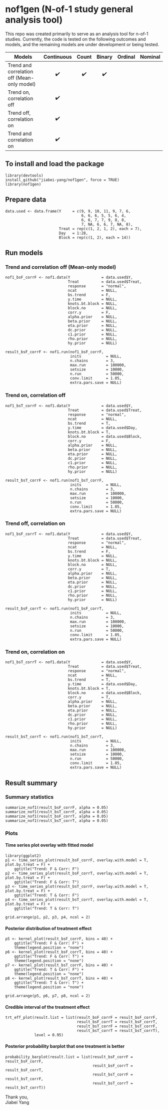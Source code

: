 # nof1gen (N-of-1 study general analysis tool)

This repo was created primarily to serve as an analysis tool for n-of-1 studies. Currently, the code is tested on the following outcomes and models, and the remaining models are under development or being tested.

| Models |  Continuous  |     Count    |    Binary    |   Ordinal    |   Nominal    |
| ------ | :----------: | :----------: | :----------: | :----------: | :----------: | 
| Trend and correlation off (Mean-only model) | :heavy_check_mark: | :heavy_check_mark: | :heavy_check_mark: |
| Trend on, correlation off | :heavy_check_mark: |
| Trend off, correlation on | :heavy_check_mark: |
| Trend and correlation on  | :heavy_check_mark: |

## To install and load the package

```{r}
library(devtools)
install_github("jiabei-yang/nof1gen", force = TRUE)
library(nof1gen)
```

## Prepare data
```{r}
data.used <- data.frame(Y     = c(9, 9, 10, 11, 9, 7, 6, 
                                  6, 6, 6, 5, 5, 6, 4, 
                                  6, 6, 7, 7, 9, 8, 8, 
                                  7, NA, 6, 6, 7, NA, 8),
                        Treat = rep(c(1, 2, 1, 2), each = 7),
                        Day   = 1:28,
                        Block = rep(c(1, 2), each = 14))
```


## Run models
### Trend and correlation off (Mean-only model)
```{r}
nof1_bsF_corrF <- nof1.data(Y              = data.used$Y, 
                            Treat          = data.used$Treat, 
                            response       = "normal", 
                            ncat           = NULL, 
                            bs.trend       = F,
                            y.time         = NULL, 
                            knots.bt.block = NULL,
                            block.no       = NULL,
                            corr.y         = F,
                            alpha.prior    = NULL, 
                            beta.prior     = NULL, 
                            eta.prior      = NULL, 
                            dc.prior       = NULL, 
                            c1.prior       = NULL,
                            rho.prior      = NULL, 
                            hy.prior       = NULL)

result_bsF_corrF <- nof1.run(nof1_bsF_corrF, 
                             inits           = NULL, 
                             n.chains        = 3,
                             max.run         = 100000, 
                             setsize         = 10000, 
                             n.run           = 50000,
                             conv.limit      = 1.05, 
                             extra.pars.save = NULL)
```

### Trend on, correlation off
```{r}
nof1_bsT_corrF <- nof1.data(Y              = data.used$Y, 
                            Treat          = data.used$Treat, 
                            response       = "normal", 
                            ncat           = NULL, 
                            bs.trend       = T,
                            y.time         = data.used$Day, 
                            knots.bt.block = T,
                            block.no       = data.used$Block,
                            corr.y         = F,
                            alpha.prior    = NULL, 
                            beta.prior     = NULL, 
                            eta.prior      = NULL, 
                            dc.prior       = NULL, 
                            c1.prior       = NULL,
                            rho.prior      = NULL, 
                            hy.prior       = NULL)

result_bsT_corrF <- nof1.run(nof1_bsT_corrF, 
                             inits           = NULL, 
                             n.chains        = 3,
                             max.run         = 100000, 
                             setsize         = 10000, 
                             n.run           = 50000,
                             conv.limit      = 1.05, 
                             extra.pars.save = NULL)
```

### Trend off, correlation on 
```{r}
nof1_bsF_corrT <- nof1.data(Y              = data.used$Y, 
                            Treat          = data.used$Treat, 
                            response       = "normal", 
                            ncat           = NULL, 
                            bs.trend       = F,
                            y.time         = NULL, 
                            knots.bt.block = NULL,
                            block.no       = NULL,
                            corr.y         = T,
                            alpha.prior    = NULL, 
                            beta.prior     = NULL, 
                            eta.prior      = NULL, 
                            dc.prior       = NULL, 
                            c1.prior       = NULL,
                            rho.prior      = NULL, 
                            hy.prior       = NULL)

result_bsF_corrT <- nof1.run(nof1_bsF_corrT, 
                             inits           = NULL, 
                             n.chains        = 3,
                             max.run         = 100000, 
                             setsize         = 10000, 
                             n.run           = 50000,
                             conv.limit      = 1.05, 
                             extra.pars.save = NULL)
```
### Trend on, correlation on
```{r}
nof1_bsT_corrT <- nof1.data(Y              = data.used$Y, 
                            Treat          = data.used$Treat, 
                            response       = "normal", 
                            ncat           = NULL, 
                            bs.trend       = T,
                            y.time         = data.used$Day, 
                            knots.bt.block = T,
                            block.no       = data.used$Block,
                            corr.y         = T,
                            alpha.prior    = NULL, 
                            beta.prior     = NULL, 
                            eta.prior      = NULL, 
                            dc.prior       = NULL, 
                            c1.prior       = NULL,
                            rho.prior      = NULL, 
                            hy.prior       = NULL)

result_bsT_corrT <- nof1.run(nof1_bsT_corrT, 
                             inits           = NULL, 
                             n.chains        = 3,
                             max.run         = 100000, 
                             setsize         = 10000, 
                             n.run           = 50000,
                             conv.limit      = 1.05, 
                             extra.pars.save = NULL)
```

## Result summary
### Summary statistics
```{r}
summarize_nof1(result_bsF_corrF, alpha = 0.05)
summarize_nof1(result_bsT_corrF, alpha = 0.05)
summarize_nof1(result_bsF_corrT, alpha = 0.05)
summarize_nof1(result_bsT_corrT, alpha = 0.05)
```

### Plots
#### Time series plot overlay with fitted model
```{r}
library(ggplot2)
p1 <- time_series_plot(result_bsF_corrF, overlay.with.model = T, plot.by.treat = F) +
    ggtitle("Trend: F & Corr: F")
p2 <- time_series_plot(result_bsF_corrT, overlay.with.model = T, plot.by.treat = F) +
    ggtitle("Trend: F & Corr: T")
p3 <- time_series_plot(result_bsT_corrF, overlay.with.model = T, plot.by.treat = F) +
    ggtitle("Trend: T & Corr: F") 
p4 <- time_series_plot(result_bsT_corrT, overlay.with.model = T, plot.by.treat = F) +
    ggtitle("Trend: T & Corr: T") 

grid.arrange(p1, p2, p3, p4, ncol = 2)
```

#### Posterior distribution of treatment effect
```{r}
p5 <- kernel_plot(result_bsF_corrF, bins = 40) + 
    ggtitle("Trend: F & Corr: F") + 
    theme(legend.position = "none")
p6 <- kernel_plot(result_bsF_corrT, bins = 40) + 
    ggtitle("Trend: F & Corr: T") + 
    theme(legend.position = "none")
p7 <- kernel_plot(result_bsT_corrF, bins = 40) + 
    ggtitle("Trend: T & Corr: F") + 
    theme(legend.position = "none")
p8 <- kernel_plot(result_bsT_corrT, bins = 40) + 
    ggtitle("Trend: T & Corr: T") + 
    theme(legend.position = "none")

grid.arrange(p5, p6, p7, p8, ncol = 2)
```

#### Credible interval of the treatment effect
```{r}
trt_eff_plot(result.list = list(result_bsF_corrF = result_bsF_corrF,
                                result_bsF_corrT = result_bsF_corrT,
                                result_bsT_corrF = result_bsT_corrF,
                                result_bsT_corrT = result_bsT_corrT),
             level = 0.95)
```

#### Posterior probability barplot that one treatment is better
```{r}
probability_barplot(result.list = list(result_bsF_corrF = result_bsF_corrF,
                                       result_bsF_corrT = result_bsF_corrT,
                                       result_bsT_corrF = result_bsT_corrF,
                                       result_bsT_corrT = result_bsT_corrT))
```


Thank you,    
Jiabei Yang

